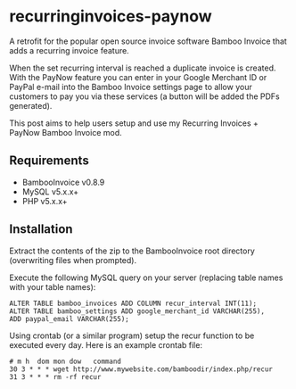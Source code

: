 # recurringinvoices-paynow
A retrofit for the popular open source invoice software Bamboo Invoice that adds a recurring invoice feature. 

When the set recurring interval is reached a duplicate invoice is created. With the PayNow feature you can enter in your Google Merchant ID or PayPal e-mail into the Bamboo Invoice settings page to allow your customers to pay you via these services (a button will be added the PDFs generated).

This post aims to help users setup and use my Recurring Invoices + PayNow Bamboo Invoice mod.

## Requirements
- BambooInvoice v0.8.9
- MySQL v5.x.x+
- PHP v5.x.x+

## Installation
Extract the contents of the zip to the BambooInvoice root directory (overwriting files when prompted).

Execute the following MySQL query on your server (replacing table names with your table names):

```
ALTER TABLE bamboo_invoices ADD COLUMN recur_interval INT(11);
ALTER TABLE bamboo_settings ADD google_merchant_id VARCHAR(255),
ADD paypal_email VARCHAR(255);
```

Using crontab (or a similar program) setup the recur function to be executed every day. Here is an example crontab file:
```
# m h  dom mon dow   command
30 3 * * * wget http://www.mywebsite.com/bamboodir/index.php/recur
31 3 * * * rm -rf recur
```
